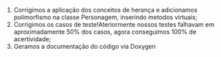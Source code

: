 1. Corrigimos a aplicação dos conceitos de herança e adicionamos polimorfismo na classe Personagem, inserindo metodos virtuais;
2. Corrigimos os casos de teste!Ateriormente nossos testes falhavam em aproximadamente 50% dos casos, agora conseguimos 100% de acertividade;
3. Geramos a documentação do código via Doxygen
